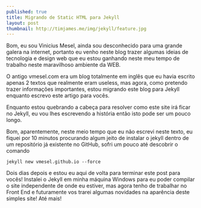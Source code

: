 ```yaml
---
published: true
title: Migrando de Static HTML para Jekyll
layout: post
thumbnail: http://timjames.me/img/jekyll/feature.jpg
---
```


Bom, eu sou Vinicius Mesel, ainda sou desconhecido para uma grande galera na internet, portanto eu venho neste blog trazer algumas ideias de tecnologia e design web que eu estou ganhando neste meu tempo de trabalho neste maravilhoso ambiente da WEB.

O antigo vmesel.com era um blog totalmente em inglês que eu havia escrito apenas 2 textos que realmente eram useless, mas agora, como pretendo trazer informações importantes, estou migrando este blog para Jekyll enquanto escrevo este artigo para vocês.

Enquanto estou quebrando a cabeça para resolver como este site irá ficar no Jekyll, eu vou lhes escrevendo a história então isto pode ser um pouco longo.

Bom, aparentemente, neste meio tempo que eu não escrevi neste texto, eu fiquei por 10 minutos procurando algum jeito de instalar o jekyll dentro de um repositório já existente no GitHub, sofri um pouco até descobrir o comando

```
jekyll new vmesel.github.io --force
```

Dois dias depois e estou eu aqui de volta para terminar este post para vocês! Instalei o Jekyll em minha máquina Windows para eu poder compilar o site independente de onde eu estiver, mas agora tenho de trabalhar no Front End e futuramente vos trarei algumas novidades na aparência deste simples site! Até mais!
